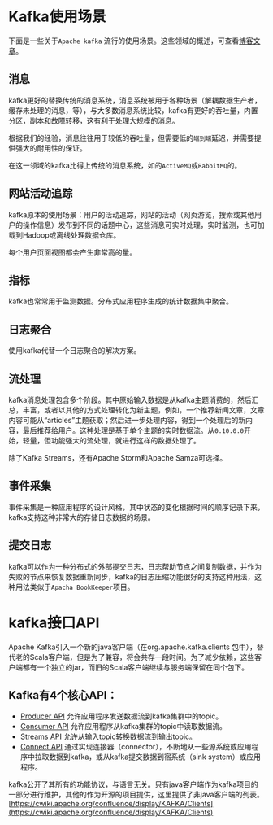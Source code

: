 # Kafka使用场景

下面是一些关于`Apache kafka` 流行的使用场景。这些领域的概述，可查看[博客文章](https://engineering.linkedin.com/distributed-systems/log-what-every-software-engineer-should-know-about-real-time-datas-unifying)。

## 消息

kafka更好的替换传统的消息系统，消息系统被用于各种场景（解耦数据生产者，缓存未处理的消息，等），与大多数消息系统比较，kafka有更好的吞吐量，内置分区，副本和故障转移，这有利于处理大规模的消息。

根据我们的经验，消息往往用于较低的吞吐量，但需要低的`端到端`延迟，并需要提供强大的耐用性的保证。

在这一领域的kafka比得上传统的消息系统，如的`ActiveMQ`或`RabbitMQ`的。

## 网站活动追踪

kafka原本的使用场景：用户的活动追踪，网站的活动（网页游览，搜索或其他用户的操作信息）发布到不同的话题中心，这些消息可实时处理，实时监测，也可加载到Hadoop或离线处理数据仓库。

每个用户页面视图都会产生非常高的量。

## 指标

kafka也常常用于监测数据。分布式应用程序生成的统计数据集中聚合。

## 日志聚合

使用kafka代替一个日志聚合的解决方案。

## 流处理

kafka消息处理包含多个阶段。其中原始输入数据是从kafka主题消费的，然后汇总，丰富，或者以其他的方式处理转化为新主题，例如，一个推荐新闻文章，文章内容可能从“articles”主题获取；然后进一步处理内容，得到一个处理后的新内容，最后推荐给用户。这种处理是基于单个主题的实时数据流。从`0.10.0.0`开始，轻量，但功能强大的流处理，就进行这样的数据处理了。

除了Kafka Streams，还有Apache Storm和Apache Samza可选择。

## 事件采集

事件采集是一种应用程序的设计风格，其中状态的变化根据时间的顺序记录下来，kafka支持这种非常大的存储日志数据的场景。

## 提交日志

kafka可以作为一种分布式的外部提交日志，日志帮助节点之间复制数据，并作为失败的节点来恢复数据重新同步，kafka的日志压缩功能很好的支持这种用法，这种用法类似于`Apacha BookKeeper`项目。

# kafka接口API

Apache Kafka引入一个新的java客户端（在org.apache.kafka.clients 包中），替代老的Scala客户端，但是为了兼容，将会共存一段时间。为了减少依赖，这些客户端都有一个独立的jar，而旧的Scala客户端继续与服务端保留在同个包下。

## Kafka有4个核心API：

- [Producer API](http://orchome.com/190) 允许应用程序发送数据流到kafka集群中的topic。
- [Consumer API](http://orchome.com/200) 允许应用程序从kafka集群的topic中读取数据流。
- [Streams API](http://orchome.com/304) 允许从输入topic转换数据流到输出topic。
- [Connect API](http://orchome.com/455) 通过实现连接器（connector），不断地从一些源系统或应用程序中拉取数据到kafka，或从kafka提交数据到宿系统（sink system）或应用程序。

kafka公开了其所有的功能协议，与语言无关。只有java客户端作为kafka项目的一部分进行维护，其他的作为开源的项目提供，这里提供了非java客户端的列表。
[https://cwiki.apache.org/confluence/display/KAFKA/Clients](https://cwiki.apache.org/confluence/display/KAFKA/Clients)





